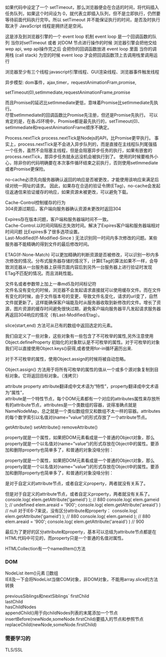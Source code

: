 如果代码中设定了一个 setTimeout，那么浏览器便会在合适的时间，将代码插入任务队列，如果这个时间设为 0，就代表立即插入队列，但不是立即执行，仍然要等待前面代码执行完毕。所以 setTimeout 并不能保证执行的时间，是否及时执行取决于 JavaScript 线程是拥挤还是空闲。  

这是涉及到浏览器引擎的一个 event loop 机制 event loop 是一个回调函数的队列 当你对setTimeout 或者 对DOM 节点进行操作的时候 浏览器引擎会把他交给 wep api, wep api操作完之后 会把你的回调函数放进 event loop 里面 当你的调用栈 (call stack) 为空的时候 event loop 才会把回调函数顶上去调用栈里调用运行

浏览器至少有三个线程:javascript引擎线程、GUI渲染线程、浏览器事件触发线程  


异步模型:
dom事件，ajax,timer，requestAnimationFram,promise,  

setTimeout(0),setImmediate,requestAnimationFrame,promise  


而且Promise的延迟比setImmediate更低，意味着Promise比setImmediate先执行。  
尽管setImmediate的回调函数比Promise先注册，但还是Promise先执行。
可以肯定的是，在各JS环境中，Promise都是最先执行的，setTimeout(0)、setImmediate和requestAnimationFrame顺序不确定。   

Process.nextTick
process.nextTick是Nodejs的API，比Promise更早执行。
事实上，process.nextTick是不会进入异步队列的，而是直接在主线程队列尾强插一个任务，虽然不会阻塞主线程，但是会阻塞异步任务的执行，如果有嵌套的process.nextTick，那异步任务就永远没机会被执行到了。
使用的时候要格外小心，除非你的代码明确要在本次事件循环结束之前执行，否则使用setImmediate或者Promise更保险。  

no-cache必须先向服务器确认返回的响应是否被更改，才能使用该响应来满足后续对统一网址的请求。  因此，如果存在合适的验证令牌(ETag)，no-cache会发起往返通信来验证缓存的响应，如果资源未被更改，可以避免下载。    

Cache-Control控制缓存的行为  
304资源过期后，客户端向服务器确认资源未更改时返回304  

Expires存在版本问题，客户端和服务器端时间不一致。  
Cache-Control.以时间间隔标志失效时间。解决了Expires客户端和服务器端相对时间问题  比Expires多了很多选项设置。    
Last-Modified(If-Modified-Since )  无法识别同一时间内多次修改的问题。某些服务器不能精确的得到文件的最后修改时间。  
 
ETAG(If-None-Match)  可以更加精确的判断资源是否被修改，可以识别一秒内多次修改的情况。分布式服务器存储的情况下，计算ETag的算法如果不一样，会导致浏览器从一台服务器上获得页面内容后到另外一台服务器上进行验证时发现ETag不匹配的情况。而且消耗性能。  

文件名或者参数带上加上一串md5及时间标记符  
文件名没有变化的时候，浏览器不会发起请求直接就可以使用缓存文件。而在文件有变化的时候，由于文件版本号的变更，导致文件名变化，请求的url变了，自然文件就更新了。这样能确保客户端能及时从服务器收取到新修改的文件。增长了资源，图片资源的缓存时间避免很快过期，避免客户端向服务器平凡发起请求服务器再返回304响应的情况（有Last-Modified/Etag）。  

slice(start,end) 方法可从已有的数组中返回选定的元素。


我们自定义了一些对象，这些对象有一些包含了不可枚举的属性,另外注意使用 Object.defineProperty 初始化的对象默认是不可枚举的属性。对于可枚举的对象我们可以直接使用Object.keys()获得,或者使用for-in循环遍历出来.  

对于不可枚举的属性，使用Object.assign的时候将被自动忽略。  

Object.assign() 方法用于将所有可枚举的属性的值从一个或多个源对象复制到目标对象。它将返回目标对象。（浅拷贝）  


attribute property
attribute翻译成中文术语为“特性”，property翻译成中文术语为“属性”，    
attribute是一个特性节点，每个DOM元素都有一个对应的attributes属性来存放所有的attribute节点，attributes是一个类数组的容器，说得准确点就是NameNodeMap，总之就是一个类似数组但又和数组不太一样的容器。attributes的每个数字索引以名值对(name=”value”)的形式存放了一个attribute节点。  

getAttribute()
setAttribute()
removeAttribute()  

property就是一个属性，如果把DOM元素看成是一个普通的Object对象，那么property就是一个以名值对(name=”value”)的形式存放在Object中的属性。要添加和删除property也简单多了，和普通的对象没啥分别：  

property就是一个属性，如果把DOM元素看成是一个普通的Object对象，那么property就是一个以名值对(name=”value”)的形式存放在Object中的属性。要添加和删除property也简单多了，和普通的对象没啥分别：    

是对于自定义的attribute节点，或者自定义property，两者就没有关系了。  

但是对于自定义的attribute节点，或者自定义property，两者就没有关系了。
console.log( elem.getAttribute('gameid') ); // 880
console.log( elem.gameid ); // undefined
elem.areaid = '900';
console.log( elem.getAttribute('areaid') ) // null
对于IE6-7来说，没有区分attribute和property：
console.log( elem.getAttribute('gameid') ); // 880
console.log( elem.gameid ); // 880
elem.areaid = '900';
console.log( elem.getAttribute('areaid') ) // 900


最后为了更好的区分attribute和property，基本可以总结为attribute节点都是在HTML代码中可见的，而property只是一个普通的名值对属性。  

HTMLCollection有一个namedItem()方法

### DOM
NodeList item()元素 []数组  
IE8及一下会将NodeList当做COM对象，非DOM对象，不能用array.slice的方法转换    

previousSiblings和nextSiblings`
firstChild  
lastChild  
hasChildNodes  
appendChild()用于向childNodes列表的末尾添加一个节点  
insertBefore(newNode,someNode.firstChild)要插入的节点和参照节点  
replaceChild(newNode,someNode.firstChild)


### 需要学习的
TLS/SSL
